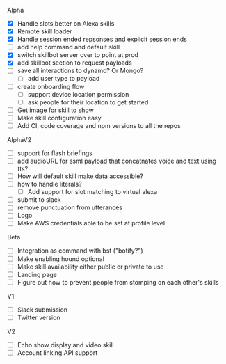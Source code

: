 Alpha
- [X] Handle slots better on Alexa skills
- [X] Remote skill loader
- [X] Handle session ended repsonses and explicit session ends
- [ ] add help command and default skill
- [X] switch skillbot server over to point at prod
- [X] add skillbot section to request payloads
- [ ] save all interactions to dynamo? Or Mongo?
    - [ ] add user type to payload
- [ ] create onboarding flow
    - [ ] support device location permission
    - [ ] ask people for their location to get started
- [ ] Get image for skill to show
- [ ] Make skill configuration easy
- [ ] Add CI, code coverage and npm versions to all the repos

AlphaV2
- [ ] support for flash briefings
- [ ] add audioURL for ssml payload that concatnates voice and text using tts?
- [ ] How will default skill make data accessible?
- [ ] how to handle literals?
    - [ ] Add support for slot matching to virtual alexa
- [ ] submit to slack
- [ ] remove punctuation from utterances
- [ ] Logo
- [ ] Make AWS credentials able to be set at profile level

Beta
- [ ] Integration as command with bst ("botify?")
- [ ] Make enabling hound optional
- [ ] Make skill availability either public or private to use
- [ ] Landing page
- [ ] Figure out how to prevent people from stomping on each other's skills

V1
- [ ] Slack submission
- [ ] Twitter version

V2
- [ ] Echo show display and video skill
- [ ] Account linking API support
